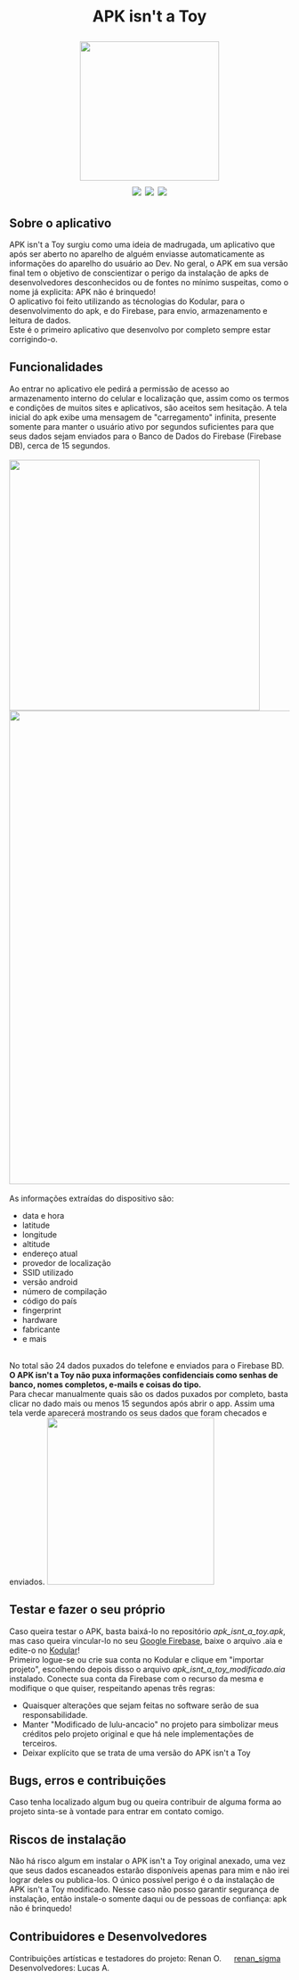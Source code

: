 <h1 align="center">
<p>APK isn't a Toy</p>
<img src=https://user-images.githubusercontent.com/110111018/186804085-6c000c7d-9b33-458e-a921-ea672ecd63a5.png width=250px>
<br>
<img src=https://img.shields.io/github/license/lulu-ancacio/APK_isnt_a_Toy>
<img src=http://img.shields.io/static/v1?label=tipo&message=apk&color=rgb(220,20,60)&style=flat>
<img src=http://img.shields.io/static/v1?label=kodular&message=version%201.5%20Fenix&color=rgb(138,43,226)&style=flat>
</h1>

<h2>Sobre o aplicativo</h2>
<p>
APK isn't a Toy surgiu como uma ideia de madrugada, um aplicativo que após ser aberto no aparelho de alguém enviasse automaticamente as informações do aparelho do usuário ao Dev. No geral, o APK em sua versão final tem o objetivo de conscientizar o perigo da instalação de apks de desenvolvedores desconhecidos ou de fontes no mínimo suspeitas, como o nome já explicita: APK não é brinquedo!
<br>
O aplicativo foi feito utilizando as técnologias do Kodular, para o desenvolvimento do apk, e do Firebase, para envio, armazenamento e leitura de dados.
<br>
Este é o primeiro aplicativo que desenvolvo por completo sempre estar corrigindo-o.
</p>

<h2>Funcionalidades</h2>
<p>
Ao entrar no aplicativo ele pedirá a permissão de acesso ao armazenamento interno do celular e localização que, assim como os termos e condições de muitos sites e aplicativos, são aceitos sem hesitação. A tela inicial do apk exibe uma mensagem de "carregamento" infinita, presente somente para manter o usuário ativo por segundos suficientes para que seus dados sejam enviados para o Banco de Dados do Firebase (Firebase DB), cerca de 15 segundos.
<br>
<br>
<img src=https://user-images.githubusercontent.com/110111018/186818526-4b8075af-0626-4415-ad8e-3e51609293e1.gif width=450px align=left>
<img src=https://user-images.githubusercontent.com/110111018/186823459-a97423ef-096d-4d13-87a6-5171842bc432.png width=850px>
<br>
<br>
As informações extraídas do dispositivo são:
<ul>
<li>data e hora</li> 
<li>latitude</li>
<li>longitude</li>
<li>altitude</li>
<li>endereço atual</li>
<li>provedor de localização</li>
<li>SSID utilizado</li>
<li>versão android</li>
<li>número de compilação</li>
<li>código do país</li>
<li>fingerprint</li>
<li>hardware</li>
<li>fabricante</li>
<li>e mais</li>
</ul>
<br>
No total são 24 dados puxados do telefone e enviados para o Firebase BD. <strong>O APK isn't a Toy não puxa informações confidenciais como senhas de banco, nomes completos, e-mails e coisas do tipo.</strong>
<br>
Para checar manualmente quais são os dados puxados por completo, basta clicar no dado mais ou menos 15 segundos após abrir o app. Assim uma tela verde aparecerá mostrando os seus dados que foram checados e enviados.
<img src=https://user-images.githubusercontent.com/110111018/186824469-c0a5df2e-382c-45d3-9aa2-48098f0a5dd6.png width=300px>
</p>

<h2>Testar e fazer o seu próprio</h2>
<p>
Caso queira testar o APK, basta baixá-lo no repositório <i>apk_isnt_a_toy.apk</i>, mas caso queira vincular-lo no seu <a href=https://firebase.google.com>Google Firebase</a>, baixe o arquivo .aia e edite-o no <a href=https://kodular.io>Kodular</a>! 
<br>
Primeiro logue-se ou crie sua conta no Kodular e clique em "importar projeto", escolhendo depois disso o arquivo <i>apk_isnt_a_toy_modificado.aia</i> instalado. Conecte sua conta da Firebase com o recurso da mesma e modifique o que quiser, respeitando apenas três regras:
<ul>
<li>Quaisquer alterações que sejam feitas no software serão de sua responsabilidade.</li>
<li>Manter "Modificado de lulu-ancacio" no projeto para simbolizar meus créditos pelo projeto original e que há nele implementações de terceiros.</li>
<li>Deixar explícito que se trata de uma versão do APK isn't a Toy </li>
</ul>
</p>

<h2>Bugs, erros e contribuições</h2>
<p>Caso tenha localizado algum bug ou queira contribuir de alguma forma ao projeto sinta-se à vontade para entrar em contato comigo.</p>

<h2>Riscos de instalação</h2>
<p>
Não há risco algum em instalar o APK isn't a Toy original anexado, uma vez que seus dados escaneados estarão disponíveis apenas para mim e não irei lograr deles ou publica-los. O único possível perigo é o da instalação de APK isn't a Toy modificado. Nesse caso não posso garantir segurança de instalação, então instale-o somente daqui ou de pessoas de confiança: apk não é brinquedo!</p>

<h2>Contribuidores e Desenvolvedores</h2>
<p>
Contribuições artísticas e testadores do projeto: Renan O.&nbsp;<img src=https://upload.wikimedia.org/wikipedia/commons/5/58/Instagram-Icon.png width=15px> <a href=https://www.instagram.com/renan_sigma/>renan_sigma</a>
<br>
Desenvolvedores: Lucas A.
</p>
